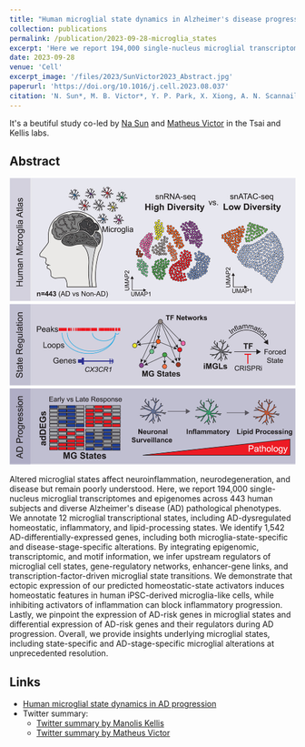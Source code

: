 ```yaml
---
title: "Human microglial state dynamics in Alzheimer's disease progression"
collection: publications
permalink: /publication/2023-09-28-microglia_states
excerpt: 'Here we report 194,000 single-nucleus microglial transcriptomes and epigenomes across 443 human subjects and diverse Alzheimer's disease pathological phenotypes.'
date: 2023-09-28
venue: 'Cell'
excerpt_image: '/files/2023/SunVictor2023_Abstract.jpg'
paperurl: 'https://doi.org/10.1016/j.cell.2023.08.037'
citation: 'N. Sun*, M. B. Victor*, Y. P. Park, X. Xiong, A. N. Scannail, N. Leary, S. Prosper, S. Viswanathan, X. Luna, C. A. Boix, B. T. James, Y. Tanigawa, K. Galani, H. Mathys, X. Jiang, A. P. Ng, D. A. Bennett, L.-H. Tsai, M. Kellis. Human microglial state dynamics in Alzheimer's disease progression. Cell 186(20), 4386-4403 (2023).'
---
```


It's a beutiful study co-led by [Na Sun](https://twitter.com/MatBVictor) and [Matheus Victor](https://twitter.com/MatBVictor) in the Tsai and Kellis labs.

## Abstract

![Sun, Victor et al. Cell. 2023. Graphical abstract](/files/2023/SunVictor2023_Abstract.jpg)

Altered microglial states affect neuroinflammation, neurodegeneration, and disease but remain poorly understood. Here, we report 194,000 single-nucleus microglial transcriptomes and epigenomes across 443 human subjects and diverse Alzheimer's disease (AD) pathological phenotypes. We annotate 12 microglial transcriptional states, including AD-dysregulated homeostatic, inflammatory, and lipid-processing states. We identify 1,542 AD-differentially-expressed genes, including both microglia-state-specific and disease-stage-specific alterations. By integrating epigenomic, transcriptomic, and motif information, we infer upstream regulators of microglial cell states, gene-regulatory networks, enhancer-gene links, and transcription-factor-driven microglial state transitions. We demonstrate that ectopic expression of our predicted homeostatic-state activators induces homeostatic features in human iPSC-derived microglia-like cells, while inhibiting activators of inflammation can block inflammatory progression. Lastly, we pinpoint the expression of AD-risk genes in microglial states and differential expression of AD-risk genes and their regulators during AD progression. Overall, we provide insights underlying microglial states, including state-specific and AD-stage-specific microglial alterations at unprecedented resolution.

## Links

- [Human microglial state dynamics in AD progression](http://compbio.mit.edu/microglia_states/)
- Twitter summary:
  - [Twitter summary by Manolis Kellis](https://twitter.com/manoliskellis/status/1708086976316875098)
  - [Twitter summary by Matheus Victor](https://twitter.com/MatBVictor/status/1707411544257253395)
